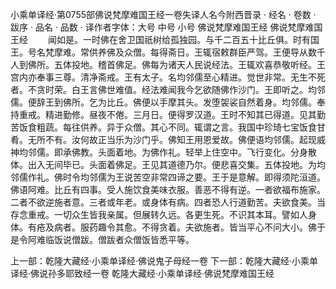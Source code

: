 小乘单译经·第0755部佛说梵摩难国王经一卷失译人名今附西晋录
· 经名 · 卷数 · 跋序
· 品名 · 品数 · 译作者字体：大号 中号 小号
佛说梵摩难国王经
佛说梵摩难国王经
　　闻如是。一时佛在舍卫国祇树给孤独园。与千二百五十比丘俱。时有国王。号名梵摩难。常供养佛及众僧。每得斋日。王辄宿敕群臣严驾。王便导从数千人到佛所。五体投地。稽首佛足。佛每为诸天人民说经法。王辄欢喜恭敬听经。王宫内亦奉事三尊。清净斋戒。王有太子。名均邻儒至心精进。觉世非常。无生不死者。不贪时荣。白王言佛世难值。经法难闻我今乞欲随佛作沙门。王即听之。均邻儒。便辞王到佛所。乞为比丘。佛便以手摩其头。发堕袈裟自然着身。均邻儒。奉持重戒。精进勤修。昼夜不倦。三月日。便得罗汉道。王时不知其已得道。见其勤苦饭食粗蔬。每往供养。异于众僧。其心不同。辄谓之言。我国中珍琦七宝饭食甘肴。无所不有。汝何故正当乐为沙门乎。佛知王用恩爱故。佛便语均邻儒。起现威神均邻儒。即承佛教。头面着地。为佛作礼。轻举上住空中。飞行变化。分身散体。出入无间毕已。头面着佛足。王见其道德乃尔。便悲喜交集。五体投地。为均邻儒作礼。佛时令均邻儒为王说苦空非常四谛之要。王于是意解。即得须陀洹道。佛语阿难。比丘有四事。受人施饮食美味衣服。善恶不得有逆。一者欲福布施家。二者不欲逆施者意。三者或年老。或身体有病。四者恐人行道勤苦。夫欲食美。当存念重戒。一切众生皆我亲属。但展转久远。各更生死。不识其本耳。譬如人身体。有疮及病者。服药趣令其愈。不得贪着。夫欲施者。皆当平心不问大小。佛于是令阿难临饭说僧跋。僧跋者众僧饭皆悉平等。

上一部：乾隆大藏经·小乘单译经·佛说鬼子母经一卷
下一部：乾隆大藏经·小乘单译经·佛说孙多耶致经一卷
乾隆大藏经·小乘单译经·佛说梵摩难国王经